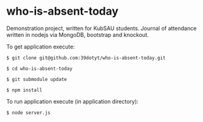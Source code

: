 who-is-absent-today
===================

Demonstration project, written for KubSAU students. Journal of attendance written in nodejs via MongoDB, bootstrap and knockout.

To get application execute:

```$ git clone git@github.com:39dotyt/who-is-absent-today.git```

```$ cd who-is-absent-today```

```$ git submodule update```

```$ npm install```

To run application execute (in application directory):

```$ node server.js```